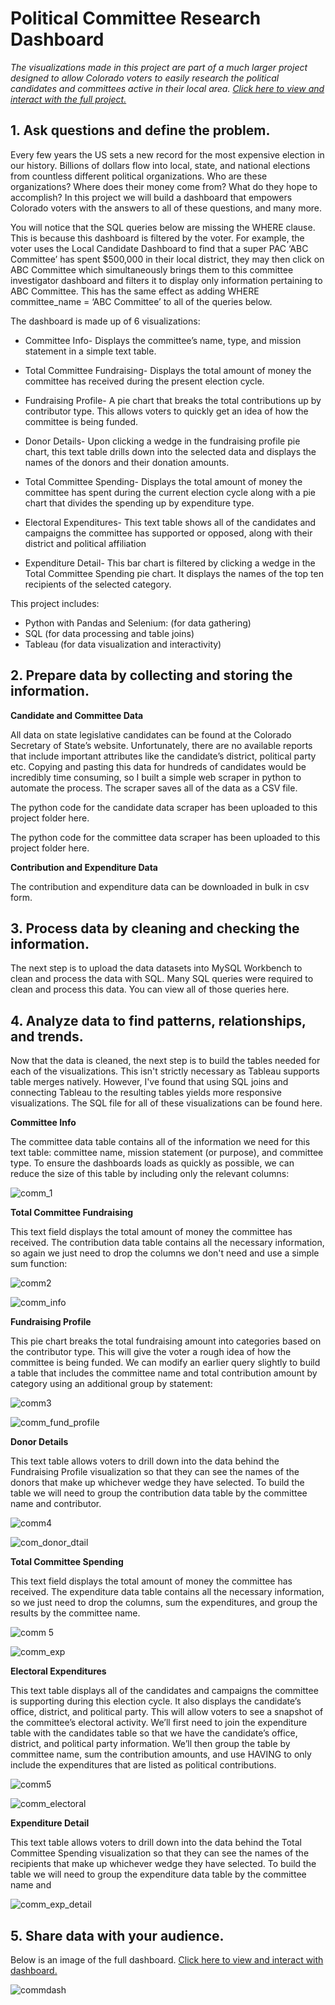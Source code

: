 # Political Committee Research Dashboard

_The visualizations made in this project are part of a much larger project designed to allow Colorado voters to easily research the political candidates and committees active in their local area. [Click here to view and interact with the full project.](https://public.tableau.com/app/profile/jon.biggerstaff/viz/ColoradoPoliticalSpendingTrackerUpdated/DistrictDash?publish=yes)_


## **1. Ask questions and define the problem.**

Every few years the US sets a new record for the most expensive election in our history. Billions of dollars flow into local, state, and national elections from countless different political organizations. Who are these organizations? Where does their money come from? What do they hope to accomplish? In this project we will build a dashboard that empowers Colorado voters with the answers to all of these questions, and many more. 

You will notice that the SQL queries below are missing the WHERE clause. This is because this dashboard is filtered by the voter. For example, the voter uses the Local Candidate Dashboard to find that a super PAC ‘ABC Committee’ has spent $500,000 in their local district, they may then click on ABC Committee which simultaneously brings them to this committee investigator dashboard and filters it to display only information pertaining to ABC Committee. This has the same effect as adding WHERE committee_name = ‘ABC Committee’ to all of the queries below.


The dashboard is made up of 6 visualizations:

- Committee Info- Displays the committee’s name, type, and mission statement in a simple text table.

- Total Committee Fundraising- Displays the total amount of money the committee has received during the present election cycle.

- Fundraising Profile- A pie chart that breaks the total contributions up by contributor type. This allows voters to quickly get an idea of how the committee is being funded.

- Donor Details- Upon clicking a wedge in the fundraising profile pie chart, this text table drills down into the selected data and displays the names of the donors and their donation amounts.

- Total Committee Spending- Displays the total amount of money the committee has spent during the current election cycle along with a pie chart that divides the spending up by expenditure type.

- Electoral Expenditures- This text table shows all of the candidates and campaigns the committee has supported or opposed, along with their district and political affiliation

- Expenditure Detail- This bar chart is filtered by clicking a wedge in the Total Committee Spending pie chart. It displays the names of the top ten recipients of the selected category.

This project includes:

- Python with Pandas and Selenium: (for data gathering)
- SQL (for data processing and table joins)
- Tableau (for data visualization and interactivity)

## **2. Prepare data by collecting and storing the information.**

**Candidate and Committee Data**

All data on state legislative candidates can be found at the Colorado Secretary of State’s website. Unfortunately, there are no available reports that include important attributes like the candidate’s district, political party etc. Copying and pasting this data for hundreds of candidates would be incredibly time consuming, so I built a simple web scraper in python to automate the process. The scraper saves all of the data as a CSV file.

The python code for the candidate data scraper has been uploaded to this project folder here.

The python code for the committee data scraper has been uploaded to this project folder here.

**Contribution and Expenditure Data**

The contribution and expenditure data can be downloaded in bulk in csv form.

## **3. Process data by cleaning and checking the information.**

The next step is to upload the data datasets into MySQL Workbench to clean and process the data with SQL. Many SQL queries were required to clean and process this data. You can view all of those queries here.

## **4. Analyze data to find patterns, relationships, and trends.**

Now that the data is cleaned, the next step is to build the tables needed for each of the visualizations. This isn't strictly necessary as Tableau supports table merges natively. However, I've found that using SQL joins and connecting Tableau to the resulting tables yields more responsive visualizations. The SQL file for all of these visualizations can be found here.

**Committee Info**

The committee data table contains all of the information we need for this text table: committee name, mission statement (or purpose), and committee type. To ensure the dashboards loads as quickly as possible, we can reduce the size of this table by including only the relevant columns:

![comm_1](https://user-images.githubusercontent.com/102785707/205723190-6b25fb72-64b0-4988-92a8-f89a67992633.PNG)

**Total Committee Fundraising**

This text field displays the total amount of money the committee has received. The contribution data table contains all the necessary information, so again we just need to drop the columns we don't need and use a simple sum function:

![comm2](https://user-images.githubusercontent.com/102785707/205723306-24f5ae51-b1c4-4109-ab4f-24d8d65590fc.PNG)

![comm_info](https://user-images.githubusercontent.com/102785707/205724304-119383b0-2527-4edc-b76d-c522071ccd02.PNG)


**Fundraising Profile**

This pie chart breaks the total fundraising amount into categories based on the contributor type. This will give the voter a rough idea of how the committee is being funded. We can modify an earlier query slightly to build a table that includes the committee name and total contribution amount by category using an additional group by statement:

![comm3](https://user-images.githubusercontent.com/102785707/205723405-0c383175-7ced-46a6-8c37-2c84a1a90e61.PNG)

![comm_fund_profile](https://user-images.githubusercontent.com/102785707/205724484-f51b179c-884e-4b98-b676-53995d69389a.PNG)





**Donor Details**

This text table allows voters to drill down into the data behind the Fundraising Profile visualization so that they can see the names of the donors that make up whichever wedge they have selected. To build the table we will need to group the contribution data table by the committee name and contributor.

![comm4](https://user-images.githubusercontent.com/102785707/205723517-0b4781b3-dc6a-4c68-a085-d8722c897eda.PNG)

![com_donor_dtail](https://user-images.githubusercontent.com/102785707/205724562-8dec81d6-534e-4bdf-8a74-8479779c99d8.PNG)



**Total Committee Spending**

This text field displays the total amount of money the committee has received. The expenditure data table contains all the necessary information, so we just need to drop the columns, sum the expenditures, and group the results by the committee name.

![comm 5](https://user-images.githubusercontent.com/102785707/205723670-1b458189-6b52-4c93-81b7-56cc54b50fa1.PNG)

![comm_exp](https://user-images.githubusercontent.com/102785707/205724617-84274676-6cae-4e6c-8264-e5ee6bb05bd1.PNG)


**Electoral Expenditures**

This text table displays all of the candidates and campaigns the committee is supporting during this election cycle. It also displays the candidate’s office, district, and political party. This will allow voters to see a snapshot of the committee’s electoral activity. We’ll first need to join the expenditure table with the candidates table so that we have the candidate’s office, district, and political party information. We’ll then group the table by committee name, sum the contribution amounts, and use HAVING to only include the expenditures that are listed as political contributions.

![comm5](https://user-images.githubusercontent.com/102785707/205723970-99c5242e-b176-4a77-bde6-455a7989798a.PNG)

![comm_electoral](https://user-images.githubusercontent.com/102785707/205724643-516a701a-3ede-40f9-ad63-3b83c9985d47.PNG)




**Expenditure Detail**

This text table allows voters to drill down into the data behind the Total Committee Spending visualization so that they can see the names of the recipients that make up whichever wedge they have selected. To build the table we will need to group the expenditure data table by the committee name and 




![comm_exp_detail](https://user-images.githubusercontent.com/102785707/205724677-3da2dd22-ab2d-410d-9bd8-ae69724df943.PNG)



## **5. Share data with your audience.**

Below is an image of the full dashboard. [Click here to view and interact with dashboard.](https://public.tableau.com/app/profile/jon.biggerstaff/viz/ColoradoPoliticalCommitteeDashboard/CommitteeDash)


![commdash](https://user-images.githubusercontent.com/102785707/205725945-8ea2dc3a-954b-4934-b27b-222cc6519309.PNG)



















